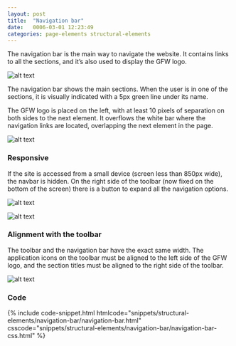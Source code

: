 ```yaml
---
layout: post
title:  "Navigation bar"
date:   0006-03-01 12:23:49
categories: page-elements structural-elements
---
```


The navigation bar is the main way to navigate the website. It contains links to all the sections,
and it’s also used to display the GFW logo.

![alt text][navbar]

The navigation bar shows the main sections. When the user is in one of the sections, it is visually
indicated with a 5px green line under its name.

The GFW logo is placed on the left, with at least 10 pixels of separation on both sides to the next element.
It overflows the white bar where the navigation links are located, overlapping the next element in the page.

![alt text][navbar-meassures]

### Responsive

If the site is accessed from a small device (screen less than 850px wide), the navbar is hidden. On the right
side of the toolbar (now fixed on the bottom of the screen) there is a button to expand all the navigation options.

![alt text][navbar-mobile]

![alt text][navbar-mobile-open]

### Alignment with the toolbar

The toolbar and the navigation bar have the exact same width. The application icons on the toolbar must be aligned to
the left side of the GFW logo, and the section titles must be aligned to the right side of the toolbar.

![alt text][navbar-alignment]

### Code

<div id="code-snippet-box1" class="code-snippet-box">
  {% include code-snippet.html htmlcode="snippets/structural-elements/navigation-bar/navigation-bar.html" csscode="snippets/structural-elements/navigation-bar/navigation-bar-css.html" %}
</div>


[navbar]: /gfw-style-guides/images/posts/structural-elements/navigation-bar/05-01-navbar.png "navbar"
[navbar-meassures]: /gfw-style-guides/images/posts/structural-elements/navigation-bar/05-02-navbar-meassures.png "navbar meassures"
[navbar-mobile]: /gfw-style-guides/images/posts/structural-elements/navigation-bar/05-03-navbar-mobile.png "navbar mobile"
[navbar-mobile-open]: /gfw-style-guides/images/posts/structural-elements/navigation-bar/05-04-navbar-mobile-open.png "navbar mobile open"
[navbar-alignment]: /gfw-style-guides/images/posts/structural-elements/navigation-bar/05-05-navbar-alignment.png "navbar aligment"
